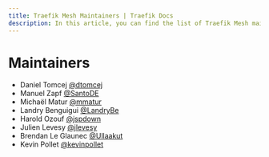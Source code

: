 ```yaml
---
title: Traefik Mesh Maintainers | Traefik Docs
description: In this article, you can find the list of Traefik Mesh maintainers.
---
```


# Maintainers

- Daniel Tomcej [@dtomcej](https://github.com/dtomcej)
- Manuel Zapf [@SantoDE](https://github.com/SantoDE)
- Michaël Matur [@mmatur](https://github.com/mmatur)
- Landry Benguigui [@LandryBe](https://github.com/LandryBe)
- Harold Ozouf [@jspdown](https://github.com/jspdown)
- Julien Levesy [@jlevesy](https://github.com/jlevesy)
- Brendan Le Glaunec [@Ullaakut](https://github.com/Ullaakut)
- Kevin Pollet [@kevinpollet](https://github.com/kevinpollet)
